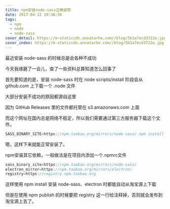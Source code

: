 ```yaml
---
title: npm安装node-sass正确姿势
date: 2017-04-12 19:36:38
tags:
  - npm
  - node
  - node-sass
cover_detail: https://m-staticcdn.annatarhe.com//blog/5b1a7ecd3722e.jpg
cover_index: https://m-staticcdn.annatarhe.com//blog/5b1a7ecd3722e.jpg
---
```


最近安装 node-sass 的时候总是会各种不成功

今天我琢磨了一会儿，查了一些资料总算知道怎么回事了

首先要知道的是，安装 node-sass 时在 node scripts/install 阶段会从 github.com 上下载一个 .node 文件

大部分安装不成功的原因都源自这里

因为 GitHub Releases 里的文件都托管在 s3.amazonaws.com 上面

而这个网址在国内总是网络不稳定，所以我们需要通过第三方服务器下载这个文件。

```javascript
SASS_BINARY_SITE=https://npm.taobao.org/mirrors/node-sass/ npm install node-sass
```

嗯，这样下来就能正常安装了。

npm安装其它依赖，一般做法是在项目内添加一个.npmrc文件

```javascript
sass_binary_site=https://npm.taobao.org/mirrors/node-sass/
electron_mirror=https://npm.taobao.org/mirrors/electron/
registry=https://registry.npm.taobao.org
```

这样使用 npm install 安装 node-sass、electron 时都能自动从淘宝源上下载

但是在使用 npm publish 的时候要把 registry 这一行给注释掉，否则就会发布到淘宝源上去了。